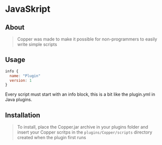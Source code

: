 # JavaSkript

## About

> Copper was made to make it possible for non-programmers to easily write simple scripts

## Usage
```javascript
info {
  name: "Plugin"
  version: 1
}
```
Every script must start with an info block, this is a bit like the plugin.yml in Java plugins.
## Installation

> To install, place the Copper.jar archive in your plugins folder and insert your Copper scritps in the `plugins/Copper/scripts` directory created when the plugin first runs
